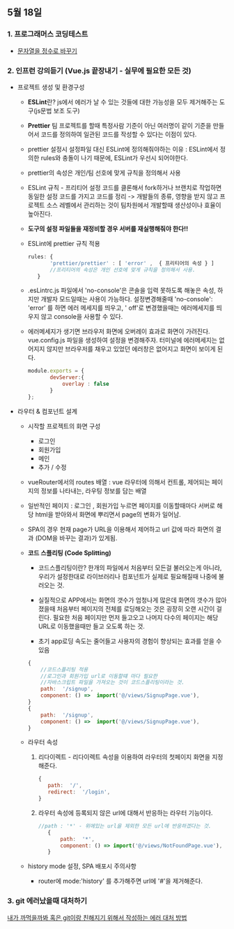 ## 5월 18일
### 1. 프로그래머스 코딩테스트
 - [문자열을 정수로 바꾸기](https://github.com/leemyungju9347/Algorithm/blob/master/Level_01/%EB%AC%B8%EC%9E%90%EC%97%B4%EC%9D%84%20%EC%A0%95%EC%88%98%EB%A1%9C%20%EB%B0%94%EA%BE%B8%EA%B8%B0.html)
 ### 2. 인프런 강의듣기 (Vue.js 끝장내기 - 실무에 필요한 모든 것)
 
 - 프로젝트 생성 및 환경구성
	 - **ESLint**란? js에서 에러가 날 수 있는 것들에 대한 가능성을 모두 제거해주는 도구(js문법 보조 도구)
	 - **Prettier** 팀 프로젝트를 할때 특정사람 기준이 아닌 여러명이 같이 기준을 만들어서 코드를 정의하여 일관된 코드를 작성할 수 있다는 이점이 있다.
	 - prettier 설정시 설정파일 대신 ESLint에 정의해줘야하는 이유 : ESLint에서 정의한 rules와 충돌이 나기 때문에, ESLint가 우선시 되어야한다.
	 - prettier의 속성은 개인/팀 선호에 맞게 규칙을 정의해서 사용
	 - ESLint 규칙 - 프리티어 설정 코드를 클론해서 fork하거나 브랜치로 작업하면 동일한 설정 코드를 가지고 코드를 정리 -> 개발들의 종류, 영향을 받지 않고 프로젝트 소스 레벨에서 관리하는 것이 팀차원에서 개발할때 생산성이나 효율이 높아진다.
	 - **도구의 설정 파일들을 재정비할 경우 서버를 재실행해줘야 한다!!**
	 - ESLint에 prettier 규칙 적용
		 ```javascript
		rules: {
				'prettier/prettier' : [ 'error' ,  { 프리티어의 속성 } ]
				//프리티어의 속성은 개인 선호에 맞게 규칙을 정의해서 사용.
			}
		```		 
	
	 - .esLintrc.js 파일에서  'no-console'은 콘솔을 입력 못하도록 해놓은 속성, 하지만 개발자 모드일때는  사용이 가능하다.  설정변경해줄때 'no-console':  'error' 를 하면 에러 메세지를 띄우고, ' off'로 변경했을때는 에러메세지를 띄우지 않고 console을 사용할 수 있다.
	 - 에러메세지가 생기면 브라우저 화면에 오버레이 효과로 화면이 가려진다.  vue.config.js 파일을 생성하여 설정을 변경해주자. 터미널에 에러메세지는 없어지지 않지만 브라우저를 채우고 있었던 에러창은 없어지고 화면이 보이게 된다.
		 ```javascript
		module.exports = {
				devServer:{
					overlay : false
				}
		};
		```

 - 라우터 & 컴포넌트 설계
	 - 시작할 프로젝트의 화면 구성
		 - 로그인
		 - 회원가입
		 - 메인
		 - 추가 / 수정	
	

	 - vueRouter에서의 routes 배열 :  vue 라우터에 의해서 컨트롤, 제어되는 페이지의 정보를 나타내는, 라우팅 정보를 담는 배열

	 - 일반적인 페이지 : 로그인 , 회원가입 누르면 페이지를 이동할때마다 서버로 해당 html을 받아와서 화면에 뿌리면서 page의 변화가 일어남.
	 - SPA의 경우 현재 page가 URL을 이용해서 제어하고 url 값에 따라 화면의 결과 (DOM을 바꾸는 결과)가 있게됨.

	 - **코드 스플리팅 (Code Splitting)**
		 - 코드스플리팅이란? 한개의 파일에서  처음부터 모든걸 불러오는게 아니라, 우리가 설정한대로 라이브러리나 컴포넌트가 실제로 필요해질때 나중에 불러오는 것.
		 
		 - 실질적으로 APP에서는 화면의 갯수가 엄청나게 많은데 화면의 갯수가 많아졌을때 처음부터 페이지의 전체를 로딩해오는 것은 굉장히 오랜 시간이 걸린다. 필요한 처음 페이지만 먼저 들고오고 나머지 다수의 페이지는 해당 URL로 이동했을때만 들고 오도록 하는 것.
		 
		 - 초기 app로딩 속도는 줄어들고 사용자의 경험이 향상되는 효과를 얻을 수 있음
			
   


	    ```javascript
	    {
		    //코드스플리팅 적용
		    //로그인과 회원가입 url로 이동할떄 마다 필요한 
		    //자바스크립트 파일을 가져오는 것이 코드스플리팅이라는 것.
			path:  '/signup',
			component: () =>  import('@/views/SignupPage.vue'),
		}
		{
			path:  '/signup',
			component: () =>  import('@/views/SignupPage.vue'),
		}
	    ```
	    

	 - 라우터 속성 
		 1. 리다이렉트 - 리다이렉트 속성을 이용하여 라우터의 첫페이지 화면을 지정해준다.
			 ```javascript
			{
				path:  '/',
				redirect:  '/login',
			}
			 ```
				 
		 2. 라우터 속성에 등록되지 않은 url에 대해서 반응하는 라우터 기능이다.
			 ```javascript
			 //path : '*' - 위에있는 url을 제외한 모든 url에 반응하겠다는 것.
				{
					path:  '*',
					component: () => import('@/views/NotFoundPage.vue'),
				}
			```

	 - history mode 설정, SPA 배포시 주의사항
		 - router에 mode:'history' 를 추가해주면 url에 '#'을 제거해준다.
### 3. git 에러났을때 대처하기
[내가 까먹을까봐 혹은 git이랑 친해지기 위해서 작성하는 에러 대처 방법](https://github.com/leemyungju9347/TIL/blob/master/daily-2020-05/0518-git-error.md)
